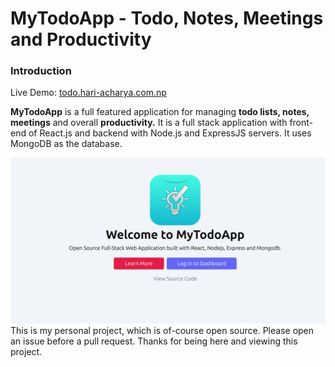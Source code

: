 # MyTodoApp - Todo, Notes, Meetings and Productivity

### Introduction

Live Demo: <a href="https://todo.hari-acharya.com.np/">todo.hari-acharya.com.np</a>

<strong>MyTodoApp</strong> is a full featured application for managing <strong> todo lists, notes, meetings</strong> and overall <strong>productivity.</strong> It is a full stack application with front-end of React.js and backend with Node.js and ExpressJS servers. It uses MongoDB as the database.

<img src='public/todoapp.png' />

<br>
This is my personal project, which is of-course open source. Please open an issue before a pull request. Thanks for being here and viewing this project.
